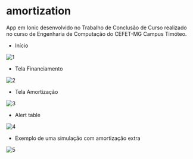 # amortization
App em Ionic desenvolvido no Trabalho de Conclusão de Curso realizado no curso de Engenharia de Computação do CEFET-MG Campus Timóteo.

- Início

![1](https://user-images.githubusercontent.com/11637487/37570876-5bc0cad0-2ad4-11e8-9fbb-e35c0f78751c.PNG)


- Tela Financiamento

![2](https://user-images.githubusercontent.com/11637487/37570877-5be9d0f6-2ad4-11e8-8216-8096374caaa2.PNG)

- Tela Amortização

![3](https://user-images.githubusercontent.com/11637487/37570878-5c13087c-2ad4-11e8-80c6-ae155fedfa45.PNG)

- Alert table

![4](https://user-images.githubusercontent.com/11637487/37570879-5c3c30f8-2ad4-11e8-8ab5-7c3f589d430b.PNG)

- Exemplo de uma simulação com amortização extra

![5](https://user-images.githubusercontent.com/11637487/37570875-5b949474-2ad4-11e8-9414-96f40e471b91.PNG)

